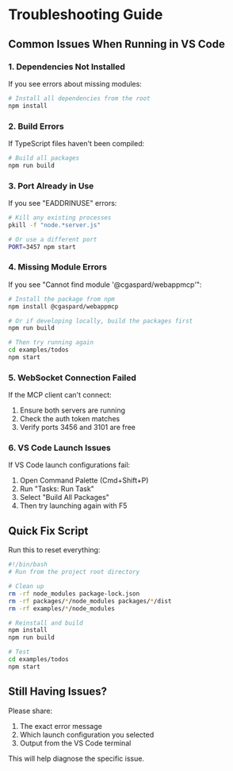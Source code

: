 # Troubleshooting Guide

## Common Issues When Running in VS Code

### 1. Dependencies Not Installed

If you see errors about missing modules:

```bash
# Install all dependencies from the root
npm install
```

### 2. Build Errors

If TypeScript files haven't been compiled:

```bash
# Build all packages
npm run build
```

### 3. Port Already in Use

If you see "EADDRINUSE" errors:

```bash
# Kill any existing processes
pkill -f "node.*server.js"

# Or use a different port
PORT=3457 npm start
```

### 4. Missing Module Errors

If you see "Cannot find module '@cgaspard/webappmcp'":

```bash
# Install the package from npm
npm install @cgaspard/webappmcp

# Or if developing locally, build the packages first
npm run build

# Then try running again
cd examples/todos
npm start
```

### 5. WebSocket Connection Failed

If the MCP client can't connect:

1. Ensure both servers are running
2. Check the auth token matches
3. Verify ports 3456 and 3101 are free

### 6. VS Code Launch Issues

If VS Code launch configurations fail:

1. Open Command Palette (Cmd+Shift+P)
2. Run "Tasks: Run Task" 
3. Select "Build All Packages"
4. Then try launching again with F5

## Quick Fix Script

Run this to reset everything:

```bash
#!/bin/bash
# Run from the project root directory

# Clean up
rm -rf node_modules package-lock.json
rm -rf packages/*/node_modules packages/*/dist
rm -rf examples/*/node_modules

# Reinstall and build
npm install
npm run build

# Test
cd examples/todos
npm start
```

## Still Having Issues?

Please share:
1. The exact error message
2. Which launch configuration you selected
3. Output from the VS Code terminal

This will help diagnose the specific issue.